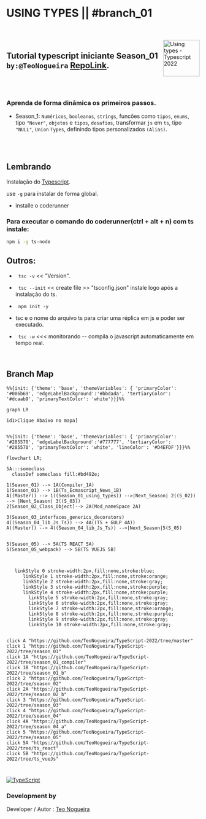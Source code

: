 #  USING TYPES || #branch_01
<br/><br/>
<img src="https://github.com/TeoNogueira/TypeScript-2022/blob/season_01/assets/gifs/ts_anima.gifs" title="Using types - Typescript 2022" align="right" width="95" height="95">


## Tutorial typescript iniciante Season_01 `by:@TeoNogueira` [RepoLink].
<br/><br/>
### Aprenda de forma dinâmica os primeiros passos.

*  Season_1:  `Numéricos`, `booleanos`, `strings`, funcões como `tipos`, `enums`, tipo `"Never"`, `objetos` e `tipos`, `desafios`, transformar `js` em `ts`, tipo `"NULL"`, `Union` `Types`, definindo tipos personalizados `(Alias)`.

<br/><br/>

## Lembrando

Instalação do [Typescript].

use `-g` para instalar de forma global.

* installe o coderunner

### Para executar o comando do coderunner(ctrl + alt + n) com ts instale:
 ```sh 
 npm i -g ts-node 
```


## Outros:

* ``` tsc -v``` << "Version".

* ``` tsc --init``` << create file >> "tsconfig.json" instale logo após a instalação do ts.

* ``` npm init -y```

* tsc e o nome do arquivo ts para criar uma réplica em js e poder ser executado.

* ``` tsc -w``` <<< monitorando -- compila o javascript automaticamente em tempo real.

<br/>


## Branch Map


[RepoLink]: https://github.com/TeoNogueira/TypeScript-2022

[Teonogueira]: http://teonogueira.42web.io/

[Github]: https://github.com/TeoNogueira

[Teo Nogueira]: https://github.com/TeoNogueira

[link_ts]:https://www.typescriptlang.org/docs/

[Typescript]:https://www.npmjs.com/package/typescript

```mermaid
%%{init: {'theme': 'base', 'themeVariables': { 'primaryColor': '#006b69', 'edgeLabelBackground':'#bbdada', 'tertiaryColor': '#dcaab9', 'primaryTextColor': 'white'}}}%%

graph LR

id1>Clique Abaixo no mapa]

```

  ```mermaid

%%{init: {'theme': 'base', 'themeVariables': { 'primaryColor': '#285570', 'edgeLabelBackground':'#777777', 'tertiaryColor': '#285570', 'primaryTextColor': 'white', 'lineColor': '#D4EFDF'}}}%%

flowchart LR;

 5A:::someclass
    classDef someclass fill:#bd492e;
    
1(Season_01) --> 1A(Compiler_1A) 
1(Season_01) --> 1B(Ts_Ecmascript_News_1B) 
A((Master)) --> 1((Season_01_using_types)) -->|Next_Season| 2((S_02)) --> |Next_Season| 3((S_03))
2[Season_02_Class_Object]--> 2A(Mod_nameSpace 2A)

3(Season_03_interfaces_generics_decorators) 
4((Season_04_lib_Js_Ts)) --> 4A((TS + GULP 4A))
A((Master)) --> 4((Season_04_lib_Js_Ts)) -->|Next_Season|5(S_05)


5(Season_05) --> 5A(TS REACT 5A) 
5(Season_05_webpack) --> 5B(TS VUEJS 5B)



     linkStyle 0 stroke-width:2px,fill:none,stroke:blue;
        linkStyle 1 stroke-width:2px,fill:none,stroke:orange;
        linkStyle 2 stroke-width:2px,fill:none,stroke:gray;
        linkStyle 3 stroke-width:2px,fill:none,stroke:purple;
        linkStyle 4 stroke-width:2px,fill:none,stroke:purple;
          linkStyle 5 stroke-width:2px,fill:none,stroke:gray;
          linkStyle 6 stroke-width:2px,fill:none,stroke:gray;
          linkStyle 7 stroke-width:2px,fill:none,stroke:orange;
          linkStyle 8 stroke-width:2px,fill:none,stroke:purple;
          linkStyle 9 stroke-width:2px,fill:none,stroke:gray;
          linkStyle 10 stroke-width:2px,fill:none,stroke:gray;


click A "https://github.com/TeoNogueira/TypeScript-2022/tree/master"
click 1 "https://github.com/TeoNogueira/TypeScript-2022/tree/season_01"
click 1A "https://github.com/TeoNogueira/TypeScript-2022/tree/season_01_compiler"
click 1B "https://github.com/TeoNogueira/TypeScript-2022/tree/season_01_b"
click 2 "https://github.com/TeoNogueira/TypeScript-2022/tree/season_02"
click 2A "https://github.com/TeoNogueira/TypeScript-2022/tree/season_02_b"
click 3 "https://github.com/TeoNogueira/TypeScript-2022/tree/season_03"
click 4 "https://github.com/TeoNogueira/TypeScript-2022/tree/season_04"
click 4A "https://github.com/TeoNogueira/TypeScript-2022/tree/season_04_a"
click 5 "https://github.com/TeoNogueira/TypeScript-2022/tree/season_05"
click 5A "https://github.com/TeoNogueira/TypeScript-2022/tree/ts_react"
click 5B "https://github.com/TeoNogueira/TypeScript-2022/tree/ts_vueJs"

 ```

#

[![TypeScript](https://badges.frapsoft.com/typescript/love/typescript-150x33.png?v=101)](https://www.typescriptlang.org/docs/) 



### Development by

Developer /  Autor :    [Teo Nogueira]
